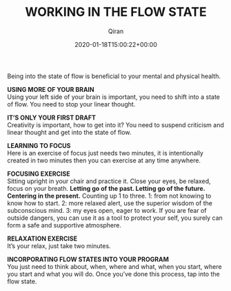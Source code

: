 ﻿---
title: WORKING IN THE FLOW STATE
author: Qiran
type: post
date: 2020-01-18T15:00:22+00:00
aliases: ["/working-in-the-flow-state/"]
categories:
  - The Now Habit

---
Being into the state of flow is beneficial to your mental and physical health.

**USING MORE OF YOUR BRAIN**  
Using your left side of your brain is important, you need to shift into a state of flow. You need to stop your linear thought.

**IT’S ONLY YOUR FIRST DRAFT**  
Creativity is important, how to get into it? You need to suspend criticism and linear thought and get into the state of flow.

**LEARNING TO FOCUS**  
Here is an exercise of focus just needs two minutes, it is intentionally created in two minutes then you can exercise at any time anywhere.

**FOCUSING EXERCISE**  
Sitting upright in your chair and practice it. Close your eyes, be relaxed, focus on your breath.&nbsp;**Letting go of the past. Letting go of the future. Centering in the present.**&nbsp;Counting up 1 to three. 1: from not knowing to know how to start. 2: more relaxed alert, use the superior wisdom of the subconscious mind. 3: my eyes open, eager to work. If you are fear of outside dangers, you can use it as a tool to protect your self, you surely can form a safe and supportive atmosphere.

**RELAXATION EXERCISE**  
It’s your relax, just take two minutes.

**INCORPORATING FLOW STATES INTO YOUR PROGRAM**  
You just need to think about, when, where and what, when you start, where you start and what you will do. Once you&#8217;ve done this process, tap into the flow state.
